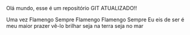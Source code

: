 <DOCTYPE HTML>
Olá mundo, esse é um repositório GIT ATUALIZADO!!

Uma
vez
Flamengo
Sempre 
Flamengo
Flamengo 
Sempre
Eu 
eis
de 
ser
é
meu
maior 
prazer
vê-lo
brilhar
seja 
na 
terra
seja
no
mar